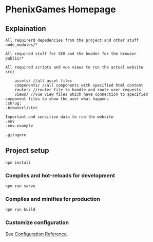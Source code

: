 # PhenixGames Homepage

## Explaination

```
All requirerd depedencies from the project and other stuff
node_modules/*

All required stuff for SEO and the header for the browser
public/*

All required scripts and vue views to run the actual website
src/

    assets/ //all asset files
    components/ //all components with specified html content
    router/ //router file to handle and route user requests
    views/ //vue view files which have connection to specified component files to show the user what happens
:shrug:
.browserlistrc

Important and sensitive data to run the website
.env
.env.example

.gitngore

```

## Project setup

```
npm install
```

### Compiles and hot-reloads for development

```
npm run serve
```

### Compiles and minifies for production

```
npm run build
```

### Customize configuration

See [Configuration Reference](https://cli.vuejs.org/config/).
